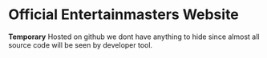 # Official Entertainmasters Website

**Temporary** Hosted on github we dont have anything to hide since almost all source code will be seen by developer tool.